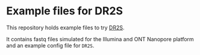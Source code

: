 # Example files for DR2S
This repository holds example files to try [DR2S](https://github.com/DKMS-LSL/dr2s).

It contains fastq files simulated for the Illumina and ONT Nanopore platform and an example config file for `DR2S`.


